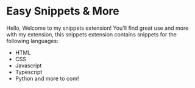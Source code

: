 # Easy Snippets & More

Hello, Welcome to my snippets extension! You'll find great use and more with my extension, this snippets extension contains snippets for the following languages:
- HTML
- CSS
- Javascript
- Typescript
- Python
and more to com!
